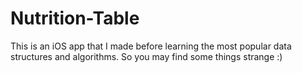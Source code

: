 # Nutrition-Table
This is an iOS app that I made before learning the most popular data structures and algorithms. So you may find some things strange :)
